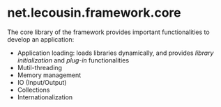 net.lecousin.framework.core
==

The core library of the framework provides important functionalities to develop an application:
 * Application loading: loads libraries dynamically, and provides _library initialization_ and _plug-in_ functionalities
 * Mutil-threading
 * Memory management
 * IO (Input/Output)
 * Collections
 * Internationalization
 

 